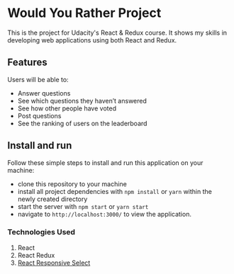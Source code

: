 # Would You Rather Project

This is the project for Udacity's React & Redux course.
It shows my skills in developing web applications using both React and Redux.

## Features
Users will be able to:
* Answer questions
* See which questions they haven’t answered
* See how other people have voted
* Post questions
* See the ranking of users on the leaderboard


## Install and run
Follow these simple steps to install and run this application on your machine:

* clone this repository to your machine
* install all project dependencies with `npm install` or `yarn` within the newly created directory
* start the server with `npm start` or `yarn start` 
* navigate to `http://localhost:3000/` to view the application.

### Technologies Used
1. React
2. React Redux
3. [React Responsive Select](https://www.npmjs.com/package/react-responsive-select)
